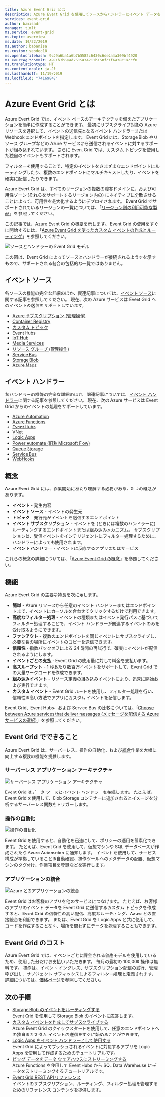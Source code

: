 ```yaml
---
title: Azure Event Grid とは
description: Azure Event Grid を使用してソースからハンドラーにイベント データを送信します。 イベント ベースのアプリケーションを構築し、Azure サービスと統合します。
services: event-grid
author: banisadr
manager: timlt
ms.service: event-grid
ms.topic: overview
ms.date: 10/22/2019
ms.author: babanisa
ms.custom: seodec18
ms.openlocfilehash: 9c79a6ba1a6b7b5582c6430c6de7a4a309bf4920
ms.sourcegitcommit: 4821b7b644d251593e211b150fcafa430c1accf0
ms.translationtype: HT
ms.contentlocale: ja-JP
ms.lasthandoff: 11/19/2019
ms.locfileid: "74169842"
---
```

# <a name="what-is-azure-event-grid"></a>Azure Event Grid とは

Azure Event Grid では、イベント ベースのアーキテクチャを備えたアプリケーションを簡単に作成することができます。 最初にサブスクライブ対象の Azure リソースを選択して、イベントの送信先となるイベント ハンドラーまたは Webhook エンドポイントを指定します。 Event Grid には、Storage Blob やリソース グループなどの Azure サービスから送信されるイベントに対するサポートが組み込まれています。 さらに Event Grid では、カスタム トピックを使用した独自のイベントもサポートされます。 

フィルターを使用することで、特定のイベントをさまざまなエンドポイントにルーティングしたり、複数のエンドポイントにマルチキャストしたり、イベントを確実に配信したりできます。

Azure Event Grid は、すべてのリージョンの複数の障害ドメインに、および可用性ゾーン (それらをサポートするリージョン内の) にネイティブに分散させることによって、可用性を最大化するようにデプロイされます。 Event Grid でサポートされているリージョンの一覧については、「[リージョン別の利用可能な製品](https://azure.microsoft.com/global-infrastructure/services/?products=event-grid&regions=all)」を参照してください。

この記事では、Azure Event Grid の概要を示します。 Event Grid の使用をすぐに開始するには、「[Azure Event Grid を使ったカスタム イベントの作成とルーティング](custom-event-quickstart.md)」を参照してください。 

![ソースとハンドラーの Event Grid モデル](./media/overview/functional-model.png)

この図は、Event Grid によってソースとハンドラーが接続されるようすを示すもので、サポートされる統合の包括的な一覧ではありません。

## <a name="event-sources"></a>イベント ソース

各ソースの機能の完全な詳細のほか、関連記事については、[イベント ソース](event-sources.md)に関する記事を参照してください。 現在、次の Azure サービスは Event Grid へのイベントの送信をサポートしています。

* [Azure サブスクリプション (管理操作)](event-sources.md#azure-subscriptions)
* [Container Registry](event-sources.md#container-registry)
* [カスタム トピック](event-sources.md#custom-topics)
* [Event Hubs](event-sources.md#event-hubs)
* [IoT Hub](event-sources.md#iot-hub)
* [Media Services](event-sources.md#media-services)
* [リソース グループ (管理操作)](event-sources.md#resource-groups)
* [Service Bus](event-sources.md#service-bus)
* [Storage Blob](event-sources.md#storage)
* [Azure Maps](event-sources.md#maps)

## <a name="event-handlers"></a>イベント ハンドラー

各ハンドラーの機能の完全な詳細のほか、関連記事については、[イベント ハンドラー](event-handlers.md)に関する記事を参照してください。 現在、次の Azure サービスは Event Grid からのイベントの処理をサポートしています。 

* [Azure Automation](event-handlers.md#azure-automation)
* [Azure Functions](event-handlers.md#azure-functions)
* [Event Hubs](event-handlers.md#event-hubs)
* [VNet](event-handlers.md#hybrid-connections)
* [Logic Apps](event-handlers.md#logic-apps)
* [Power Automate (旧称 Microsoft Flow)](https://preview.flow.microsoft.com/connectors/shared_azureeventgrid/azure-event-grid/)
* [Queue Storage](event-handlers.md#queue-storage)
* [Service Bus](event-handlers.md#service-bus)
* [WebHooks](event-handlers.md#webhooks)

## <a name="concepts"></a>概念

Azure Event Grid には、作業開始にあたり理解する必要がある、5 つの概念があります。

* **イベント** - 発生内容
* **イベント ソース** - イベントの発生元
* **トピック** - 発行元がイベントを送信するエンドポイント
* **イベント サブスクリプション** - イベントを (ときには複数のハンドラーに) ルーティングするエンドポイントまたは組み込みメカニズム。 サブスクリプションは、受信イベントをインテリジェントにフィルター処理するために、ハンドラーによっても使用されます。
* **イベント ハンドラー** - イベントに反応するアプリまたはサービス

これらの概念の詳細については、「[Azure Event Grid の概念](concepts.md)」を参照してください。

## <a name="capabilities"></a>機能

Azure Event Grid の主要な特長を次に示します。

* **簡単** - Azure リソースから任意のイベント ハンドラーまたはエンドポイントまで、イベントにカーソルを合わせてクリックするだけで利用できます。
* **高度なフィルター処理** - イベントの種類またはイベント発行パスに基づいてフィルター処理することで、イベント ハンドラーが関連するイベントのみを受け取るようにできます。
* **ファンアウト** - 複数のエンドポイントを同じイベントにサブスクライブし、必要な数の場所にイベントのコピーを送信できます。
* **信頼性** - 指数バックオフによる 24 時間の再試行で、確実にイベントが配信されるようにします。
* **イベントごとの支払** - Event Grid の使用量に対して料金を支払います。
* **高スループット** - 1 秒あたり数百万イベントをサポートして、Event Grid での大量ワークロードを作成できます。
* **組み込みイベント** - リソース定義の組み込みイベントにより、迅速に開始および実行できます。
* **カスタム イベント** - Event Grid ルートを使用し、フィルター処理を行い、信頼性の高い方法でアプリにカスタム イベントを配信します。

Event Grid、Event Hubs、および Service Bus の比較については、「[Choose between Azure services that deliver messages (メッセージを配信する Azure サービスの選択)](compare-messaging-services.md)」を参照してください。

## <a name="what-can-i-do-with-event-grid"></a>Event Grid でできること

Azure Event Grid は、サーバーレス、操作の自動化、および[統合](https://azure.com/integration)作業を大幅に向上する複数の機能を提供します。 

### <a name="serverless-application-architectures"></a>サーバーレス アプリケーション アーキテクチャ

![サーバーレス アプリケーション アーキテクチャ](./media/overview/serverless_web_app.png)

Event Grid はデータ ソースとイベント ハンドラーを接続します。 たとえば、Event Grid を使用して、Blob Storage コンテナーに追加されるとイメージを分析するサーバーレス関数をトリガーします。 

### <a name="ops-automation"></a>操作の自動化

![操作の自動化](./media/overview/Ops_automation.png)

Event Grid を使用すると、自動化を迅速にして、ポリシーの適用を簡素化できます。 たとえば、Event Grid を使用して、仮想マシンや SQL データベースが作成されたら Azure Automation に通知します。 イベントを使用して、サービス構成が準拠していることの自動確認、操作ツールへのメタデータの配置、仮想マシンのタグ付け、作業項目を登録などを実行します。

### <a name="application-integration"></a>アプリケーションの統合

![Azure とのアプリケーションの統合](./media/overview/app_integration.png)

Event Grid はお客様のアプリを他のサービスにつなげます。 たとえば、お客様のアプリのイベント データを Event Grid に送信するカスタム トピックを作成すると、Event Grid の信頼性の高い配信、高度なルーティング、Azure との直接統合を利用できます。 または、Event Grid を Logic Apps と共に使用して、コードを作成することなく、場所を問わずにデータを処理することもできます。 

## <a name="how-much-does-event-grid-cost"></a>Event Grid のコスト

Azure Event Grid では、イベントごとに課金される価格モデルを使用しているため、使用した分だけお支払いいただきます。 毎月の最初の 100,000 操作は無料です。 操作は、イベント イングレス、サブスクリプション配信の試行、管理呼び出し、サブジェクト サフィックスによるフィルター処理と定義されます。 詳細については、[価格ページ](https://azure.microsoft.com/pricing/details/event-grid/)を参照してください。

## <a name="next-steps"></a>次の手順

* [Storage Blob のイベントをルーティングする](../storage/blobs/storage-blob-event-quickstart.md?toc=%2fazure%2fevent-grid%2ftoc.json)  
  Event Grid を使用して Storage Blob のイベントに応答します。
* [カスタム イベントを作成してサブスクライブする](custom-event-quickstart.md)  
  Azure Event Grid のクイックスタートを使用して、任意のエンドポイントへの独自のカスタム イベントの送信をすぐに始めることができます。
* [Logic Apps をイベント ハンドラーとして使用する](monitor-virtual-machine-changes-event-grid-logic-app.md)  
  Event Grid によってプッシュされるイベントに対応するアプリを Logic Apps を使用して作成するためのチュートリアルです。
* [ビッグ データをデータ ウェアハウスにストリーミングする](event-grid-event-hubs-integration.md)  
  Azure Functions を使用して Event Hubs から SQL Data Warehouse にデータをストリーミングするチュートリアルです。
* [Event Grid REST API リファレンス](/rest/api/eventgrid)  
  イベントのサブスクリプション、ルーティング、フィルター処理を管理するためのリファレンス コンテンツを提供します。
